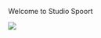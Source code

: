 Welcome to Studio Spoort

<picture>
  <source srcset="/images/logo-white.svg" media="(prefers-color-scheme: dark)">
  <img src="/images/logo.svg">
</picture>